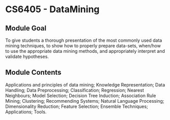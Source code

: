 # CS6405 - DataMining

## Module Goal
To give students a thorough presentation of the most commonly used data mining techniques, to show how to properly prepare data-sets, when/how to use the appropriate data mining methods, and appropriately interpret and validate hypotheses.

## Module Contents
Applications and principles of data mining; Knowledge Representation; Data Handling; Data Preprocessing; Classification; Regression; Nearest Neighbours; Model Selection; Decision Tree Induction; Association Rule Mining; Clustering; Recommending Systems; Natural Language Processing; Dimensionality Reduction; Feature Selection; Ensemble Techniques; Applications; Tools.
